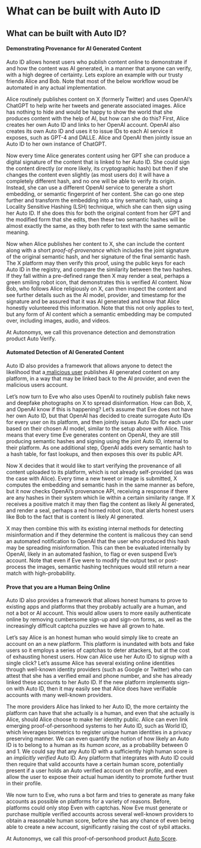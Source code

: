 # What can be built with Auto ID

## What can be built with Auto ID?

#### Demonstrating Provenance for AI Generated Content

Auto ID allows honest users who publish content online to demonstrate if and how the content was AI generated, in a manner that anyone can verify, with a high degree of certainty. Lets explore an example with our trusty friends Alice and Bob. Note that most of the below workflow woud be automated in any actual implementation.

Alice routinely publishes content on X (formerly Twitter) and uses OpenAI’s ChatGPT to help write her tweets and generate associated images. Alice has nothing to hide and would be happy to show the world that she produces content with the help of AI, but how can she do this? First, Alice creates her own Auto ID and links to her OpenAI account. OpenAI also creates its own Auto ID and uses it to issue IDs to each AI service it exposes, such as GPT-4 and DALLE. Alice and OpenAI then jointly issue an Auto ID to her own instance of ChatGPT.

Now every time Alice generates content using her GPT she can produce a digital signature of the content that is linked to her Auto ID. She could sign the content directly (or more likely, its cryptographic hash) but then if she changes the content even slightly (as most users do) it will have a completely different hash, and no one will be able to verify its origin. Instead, she can use a different OpenAI service to generate a short embedding, or semantic fingerprint of her content. She can go one step further and transform the embedding into a tiny semantic hash, using a Locality Sensitive Hashing (LSH) technique, which she can then sign using her Auto ID. If she does this for both the original content from her GPT and the modified form that she edits, then these two semantic hashes will be almost exactly the same, as they both refer to text with the same semantic meaning.

Now when Alice publishes her content to X, she can include the content along with a short _proof-of-provenance_ which includes the joint signature of the original semantic hash, and her signature of the final semantic hash. The X platform may then verify this proof, using the public keys for each Auto ID in the registry, and compare the similarity between the two hashes. If they fall within a pre-defined range then X may render a seal, perhaps a green smiling robot icon, that demonstrates this is verified AI content. Now Bob, who follows Alice religiously on X, can then inspect the content and see further details such as the AI model, provider, and timestamp for the signature and be assured that it was AI generated and know that Alice honestly volunteered this information. Note that this not only applies to text, but any form of AI content which a semantic embedding may be computed over, including images, audio, and videos.

At Autonomys, we call this provenance detection and demonstration product Auto Verify.

#### Automated Detection of AI Generated Content

Auto ID also provides a framework that allows anyone to detect the likelihood that a[ malicious user](../../problems/current-problems-with-ai-and-its-alignment/ai-empowering-bad-actors-auto-id-counters-action-needed.md) publishes AI generated content on any platform, in a way that may be linked back to the AI provider, and even the malicious users account.

Let’s now turn to Eve who also uses OpenAI to routinely publish fake news and deepfake photographs on X to spread disinformation. How can Bob, X, and OpenAI know if this is happening? Let’s assume that Eve does not have her own Auto ID, but that OpenAI has decided to create surrogate Auto IDs for every user on its platform, and then jointly issues Auto IDs for each user based on their chosen AI model, similar to the setup above with Alice. This means that every time Eve generates content on OpenAI, they are still producing semantic hashes and signing using the joint Auto ID, internal to their platform. As one additional step, OpenAI adds every semantic hash to a hash table, for fast lookups, and then exposes this over its public API.

Now X decides that it would like to start verifying the provenance of all content uploaded to its platform, which is not already self-provided (as was the case with Alice). Every time a new tweet or image is submitted, X computes the embedding and semantic hash in the same manner as before, but it now checks OpenAI’s provenance API, receiving a response if there are any hashes in their system which lie within a certain similarity range. If X receives a positive match it may then flag the content as likely AI generated, and render a seal, perhaps a red horned robot icon, that alerts honest users like Bob to the fact that is content is likely AI generated.

X may then combine this with its existing internal methods for detecting misinformation and if they determine the content is malicous they can send an automated notification to OpenAI that the user who produced this hash may be spreading misinformation. This can then be evaluated internally by OpenAI, likely in an automated fashion, to flag or even suspend Eve’s account. Note that even if Eve were to modify the output text or post-process the images, semantic hashing techniques would still return a near match with high-probability.

#### Prove that you are a Human Being Online

Auto ID also provides a framework that allows honest humans to prove to existing apps and platforms that they probably actually are a human, and not a bot or AI account. This would allow users to more easily authenticate online by removing cumbersome sign-up and sign-on forms, as well as the increasingly difficult captcha puzzles we have all grown to hate.

Let’s say Alice is an honest human who would simply like to create an account on an a new platform. This platform is inundated with bots and fake users so it employs a series of captchas to deter attackers, but at the cost of exhausting honest users. How can Alice use her Auto ID to signup with a single click? Let’s assume Alice has several existing online identities through well-known identity providers (such as Google or Twitter) who can attest that she has a verified email and phone number, and she has already linked these accounts to her Auto ID. If the new platform implements sign-on with Auto ID, then it may easily see that Alice does have verifiable accounts with many well-known providers.

The more providers Alice has linked to her Auto ID, the more certainty the platform can have that she actually is a human, and even that she actually is Alice, should Alice choose to make her identity public. Alice can even link emerging proof-of-personhood systems to her Auto ID, such as World ID, which leverages biometrics to register unique human identities in a privacy preserving manner. We can even quantify the notion of how likely an Auto ID is to belong to a human as its _human score_, as a probability between 0 and 1. We could say that any Auto ID with a sufficiently high human score is an _implicitly_ _verified_ Auto ID. Any platform that integrates with Auto ID could then require that valid accounts have a certain human score, potentially present if a user holds an Auto verified account on their profile, and even allow the user to expose their actual human identity to promote further trust in their profile.

We now turn to Eve, who runs a bot farm and tries to generate as many fake accounts as possible on platforms for a variety of reasons. Before, platforms could only stop Even with captchas. Now Eve must generate or purchase multiple verified accounts across several well-known providers to obtain a reasonable human score, before she has any chance of even being able to create a new account, significantly raising the cost of sybil attacks.

At Autonomys, we call this proof-of-personhood product [Auto Score](../autokit/list-of-potential-applications-built-with-auto-kit/auto-score/).
